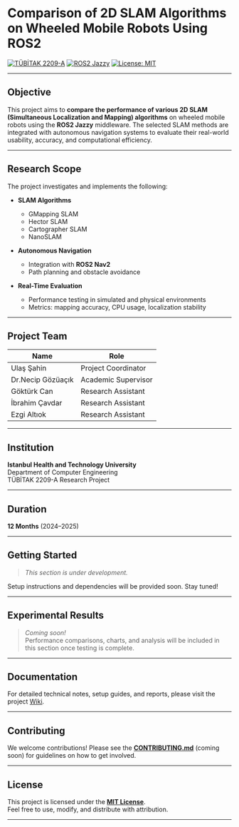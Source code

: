 # Comparison of 2D SLAM Algorithms on Wheeled Mobile Robots Using ROS2

[![TÜBİTAK 2209-A](https://img.shields.io/badge/TÜBİTAK-2209--A-blue.svg)](https://tubitak.gov.tr/)
[![ROS2 Jazzy](https://img.shields.io/badge/ROS2-Jazzy-green.svg)](https://docs.ros.org/en/jazzy/)
[![License: MIT](https://img.shields.io/badge/License-MIT-yellow.svg)](https://opensource.org/licenses/MIT)

---

## Objective

This project aims to **compare the performance of various 2D SLAM (Simultaneous Localization and Mapping) algorithms** on wheeled mobile robots using the **ROS2 Jazzy** middleware. The selected SLAM methods are integrated with autonomous navigation systems to evaluate their real-world usability, accuracy, and computational efficiency.

---

## Research Scope

The project investigates and implements the following:

- **SLAM Algorithms**
  - GMapping SLAM  
  - Hector SLAM  
  - Cartographer SLAM  
  - NanoSLAM  

- **Autonomous Navigation**
  - Integration with **ROS2 Nav2**
  - Path planning and obstacle avoidance

- **Real-Time Evaluation**
  - Performance testing in simulated and physical environments  
  - Metrics: mapping accuracy, CPU usage, localization stability

---

## Project Team

| Name               | Role                |
|--------------------|---------------------|
| Ulaş Şahin         | Project Coordinator |
| Dr.Necip Gözüaçık     | Academic Supervisor |
| Göktürk Can        | Research Assistant  |
| İbrahim Çavdar     | Research Assistant  |
| Ezgi Altıok        | Research Assistant  |

---

## Institution

**Istanbul Health and Technology University**  
Department of Computer Engineering  
TÜBİTAK 2209-A Research Project

---

## Duration

**12 Months** (2024–2025)

---

## Getting Started

> *This section is under development.*

Setup instructions and dependencies will be provided soon. Stay tuned!

---

## Experimental Results

> *Coming soon!*  
Performance comparisons, charts, and analysis will be included in this section once testing is complete.

---

## Documentation

For detailed technical notes, setup guides, and reports, please visit the project [Wiki](../../wiki).

---

## Contributing

We welcome contributions! Please see the **[CONTRIBUTING.md](CONTRIBUTING.md)** (coming soon) for guidelines on how to get involved.
 
---

## License

This project is licensed under the **[MIT License](https://opensource.org/licenses/MIT)**.  
Feel free to use, modify, and distribute with attribution.

---
